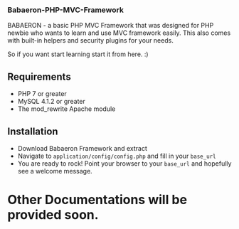 ### Babaeron-PHP-MVC-Framework
BABAERON - a basic PHP MVC Framework that was designed for PHP newbie who wants to learn and use MVC framework easily. This also comes with built-in helpers and security plugins for your needs.

So if you want start learning start it from here. :)

## Requirements

* PHP 7 or greater
* MySQL 4.1.2 or greater
* The mod_rewrite Apache module

## Installation

* Download Babaeron Framework and extract
* Navigate to `application/config/config.php` and fill in your `base_url`
* You are ready to rock! Point your browser to your `base_url` and hopefully see a welcome message.

# Other Documentations will be provided soon.
